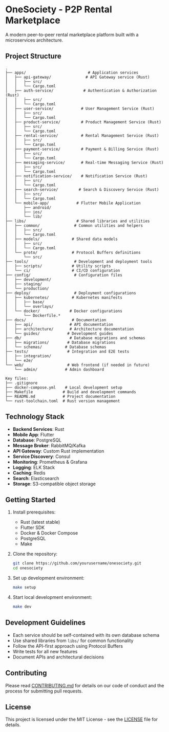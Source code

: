 # OneSociety - P2P Rental Marketplace

A modern peer-to-peer rental marketplace platform built with a microservices architecture.

## Project Structure

```
.
├── apps/                           # Application services
│   ├── api-gateway/               # API Gateway service (Rust)
│   │   ├── src/
│   │   └── Cargo.toml
│   ├── auth-service/             # Authentication & Authorization (Rust)
│   │   ├── src/
│   │   └── Cargo.toml
│   ├── user-service/            # User Management Service (Rust)
│   │   ├── src/
│   │   └── Cargo.toml
│   ├── product-service/         # Product Management Service (Rust)
│   │   ├── src/
│   │   └── Cargo.toml
│   ├── rental-service/          # Rental Management Service (Rust)
│   │   ├── src/
│   │   └── Cargo.toml
│   ├── payment-service/         # Payment & Billing Service (Rust)
│   │   ├── src/
│   │   └── Cargo.toml
│   ├── messaging-service/       # Real-time Messaging Service (Rust)
│   │   ├── src/
│   │   └── Cargo.toml
│   ├── notification-service/    # Notification Service (Rust)
│   │   ├── src/
│   │   └── Cargo.toml
│   ├── search-service/         # Search & Discovery Service (Rust)
│   │   ├── src/
│   │   └── Cargo.toml
│   └── mobile-app/            # Flutter Mobile Application
│       ├── android/
│       ├── ios/
│       └── lib/
├── libs/                      # Shared libraries and utilities
│   ├── common/               # Common utilities and helpers
│   │   ├── src/
│   │   └── Cargo.toml
│   ├── models/              # Shared data models
│   │   ├── src/
│   │   └── Cargo.toml
│   └── proto/               # Protocol Buffers definitions
│       └── src/
├── tools/                    # Development and deployment tools
│   ├── scripts/             # Utility scripts
│   └── ci/                  # CI/CD configuration
├── config/                   # Configuration files
│   ├── development/
│   ├── staging/
│   └── production/
├── deploy/                   # Deployment configurations
│   ├── kubernetes/          # Kubernetes manifests
│   │   ├── base/
│   │   └── overlays/
│   └── docker/             # Docker configurations
│       └── Dockerfile.*
├── docs/                    # Documentation
│   ├── api/                # API documentation
│   ├── architecture/       # Architecture documentation
│   └── guides/            # Development guides
├── db/                     # Database migrations and schemas
│   ├── migrations/        # Database migrations
│   └── schemas/          # Database schemas
├── tests/                 # Integration and E2E tests
│   ├── integration/
│   └── e2e/
└── web/                   # Web frontend (if needed in future)
    └── admin/            # Admin dashboard

Key files:
├── .gitignore
├── docker-compose.yml    # Local development setup
├── Makefile             # Build and development commands
├── README.md            # Project documentation
└── rust-toolchain.toml  # Rust version management
```

## Technology Stack

- **Backend Services**: Rust
- **Mobile App**: Flutter
- **Database**: PostgreSQL
- **Message Broker**: RabbitMQ/Kafka
- **API Gateway**: Custom Rust implementation
- **Service Discovery**: Consul
- **Monitoring**: Prometheus & Grafana
- **Logging**: ELK Stack
- **Caching**: Redis
- **Search**: Elasticsearch
- **Storage**: S3-compatible object storage

## Getting Started

1. Install prerequisites:
   - Rust (latest stable)
   - Flutter SDK
   - Docker & Docker Compose
   - PostgreSQL
   - Make

2. Clone the repository:
   ```bash
   git clone https://github.com/yourusername/onesociety.git
   cd onesociety
   ```

3. Set up development environment:
   ```bash
   make setup
   ```

4. Start local development environment:
   ```bash
   make dev
   ```

## Development Guidelines

- Each service should be self-contained with its own database schema
- Use shared libraries from `libs/` for common functionality
- Follow the API-first approach using Protocol Buffers
- Write tests for all new features
- Document APIs and architectural decisions

## Contributing

Please read [CONTRIBUTING.md](CONTRIBUTING.md) for details on our code of conduct and the process for submitting pull requests.

## License

This project is licensed under the MIT License - see the [LICENSE](LICENSE) file for details. 